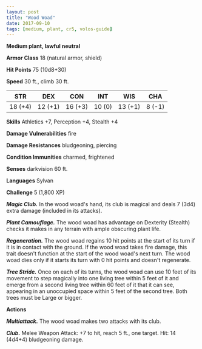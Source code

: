```yaml
---
layout: post
title: "Wood Woad"
date: 2017-09-10
tags: [medium, plant, cr5, volos-guide]
---
```


**Medium plant, lawful neutral**

**Armor Class** 18 (natural armor, shield)

**Hit Points** 75 (10d8+30)

**Speed** 30 ft., climb 30 ft.

|   STR   |   DEX   |   CON   |   INT   |   WIS   |   CHA   |
|:-----:|:-----:|:-----:|:-----:|:-----:|:-----:|
| 18 (+4) | 12 (+1) | 16 (+3) | 10 (0) | 13 (+1) | 8 (-1) |

**Skills** Athletics +7, Perception +4, Stealth +4

**Damage Vulnerabilities** fire

**Damage Resistances** bludgeoning, piercing

**Condition Immunities** charmed, frightened

**Senses** darkvision 60 ft.

**Languages** Sylvan

**Challenge** 5 (1,800 XP)

***Magic Club.*** In the wood woad's hand, its club is magical and deals 7 (3d4) extra damage (included in its attacks).

***Plant Camouflage.*** The wood woad has advantage on Dexterity (Stealth) checks it makes in any terrain with ample obscuring plant life.

***Regeneration.*** The wood woad regains 10 hit points at the start of its turn if it is in contact with the ground. If the wood woad takes fire damage, this trait doesn't function at the start of the wood woad's next turn. The wood woad dies only if it starts its turn with 0 hit points and doesn't regenerate.

***Tree Stride.*** Once on each of its turns, the wood woad can use 10 feet of its movement to step magically into one living tree within 5 feet of it and emerge from a second living tree within 60 feet of it that it can see, appearing in an unoccupied space within 5 feet of the second tree. Both trees must be Large or bigger.

**Actions**

***Multiattack.*** The wood woad makes two attacks with its club.

***Club.*** Melee Weapon Attack: +7 to hit, reach 5 ft., one target. Hit: 14 (4d4+4) bludgeoning damage.

